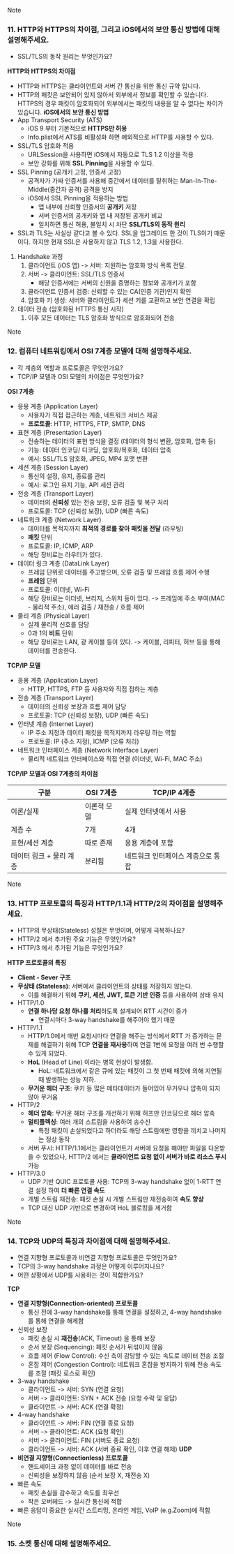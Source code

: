 > [!note]
> ### 11. **HTTP와 HTTPS의 차이점, 그리고 iOS에서의 보안 통신 방법에 대해 설명해주세요.**
> - SSL/TLS의 동작 원리는 무엇인가요?

**HTTP와 HTTPS의 차이점**
- HTTP와 HTTPS는 클라이언트와 서버 간 통신을 위한 통신 규약 입니다.
- HTTP의 패킷은 보안되어 있지 않아서 외부에서 정보를 확인할 수 있습니다. HTTPS의 경우 패킷이 암호화되어 외부에서는 패킷의 내용을 알 수 없다는 차이가 있습니다.
**iOS에서의 보안 통신 방법**
- App Transport Security (ATS)
	- iOS 9 부터 기본적으로 **HTTPS만 허용**
	- Info.plist에서 ATS를 비활성화 하면 예외적으로 HTTP를 사용할 수 있다.
- SSL/TLS 암호화 적용
	- URLSession을 사용하면 iOS에서 자동으로 TLS 1.2 이상을 적용
	- 보안 강화를 위해 **SSL Pinning**을 사용할 수 있다.
- SSL Pinning (공개키 고정, 인증서 고정)
	- 공격자가 가짜 인증서를 사용해 중간에서 데이터를 탈취하는 Man-In-The-Middle(중간자 공격) 공격을 방지
	- iOS에서 SSL Pinning을 적용하는 방법
		- 앱 내부에 신뢰할 인증서의 **공개키** 저장
		- 서버 인증서의 공개키와 앱 내 저장된 공개키 비교
		- 일치하면 통신 허용, 불일치 시 차단
**SSL/TLS의 동작 원리**
- SSL과 TLS는 사실상 같다고 볼 수 있다. SSL을 업그레이드 한 것이 TLS이기 때문이다. 하지만 현재 SSL은 사용하지 않고 TLS 1.2, 1.3을 사용한다.
1. Handshake 과정
	1. 클라이언트 (iOS 앱) -> 서버: 지원하는 암호화 방식 목록 전달.
	2. 서버 -> 클라이언트: SSL/TLS 인증서 
		- 해당 인증서에는 서버의 신원을 증명하는 정보와 공개키가 포함
	3. 클라이언트 인증서 검증: 신뢰할 수 있는 CA(인증 기관)인지 확인
	4. 암호화 키 생성: 서버와 클라이언트가 세션 키를 교환하고 보안 연결을 확립
2. 데이터 전송 (암호화된 HTTPS 통신 시작)
	1. 이후 모든 데이터는 TLS 암호화 방식으로 암호화되어 전송

> [!note]
> ### 12. **컴퓨터 네트워킹에서 OSI 7계층 모델에 대해 설명해주세요.**
> - 각 계층의 역할과 프로토콜은 무엇인가요?
> - TCP/IP 모델과 OSI 모델의 차이점은 무엇인가요?

**OSI 7계층**
- 응용 계층 (Application Layer)
	- 사용자가 직접 접근하는 계층, 네트워크 서비스 제공
	- **프로토콜**: HTTP, HTTPS, FTP, SMTP, DNS
- 표현 계층 (Presentation Layer)
	- 전송하는 데이터의 표현 방식을 결정 (데이터의 형식 변환, 암호화, 압축 등)
	- 기능: 데이터 인코딩/ 디코딩, 암호화/복호화, 데이터 압축
	- 예시: SSL/TLS 암호화, JPEG, MP4 포맷 변환
- 세션 계층 (Session Layer)
	- 통신의 설정, 유지, 종료를 관리
	- 예시: 로그인 유지 기능, API 세션 관리
- 전송 계층 (Transport Layer)
	- 데이터의 **신뢰성** 있는 전송 보장, 오류 검출 및 복구 처리
	- 프로토콜: TCP (신뢰성 보장), UDP (빠른 속도)
- 네트워크 계층 (Network Layer)
	- 데이터를 목적지까지 **최적의 경로를 찾아 패킷을 전달** (라우팅)
	- **패킷** 단위
	- 프로토콜: IP, ICMP, ARP
	- 해당 장비로는 라우터가 있다.
- 데이터 링크 계층 (DataLink Layer)
	- 프레임 단위로 데이터를 주고받으며, 오류 검출 및 프레임 흐름 제어 수행
	- **프레임** 단위
	- 프로토콜: 이더넷, Wi-Fi
	- 해당 장비로는 이더넷, 브리지, 스위치 등이 있다.
	-> 프레임에 주소 부여(MAC - 물리적 주소), 에러 검출 / 재전송 / 흐름 제어
- 물리 계층 (Physical Layer)
	- 실제 물리적 신호를 담당
	- 0과 1의 **비트** 단위
	- 해당 장비로는 LAN, 광 케이블 등이 있다.
	-> 케이블, 리피터, 허브 등을 통해 데이터를 전송한다.

**TCP/IP 모델**
- 응용 계층 (Application Layer)
	- HTTP, HTTPS, FTP 등 사용자와 직접 접하는 계층
- 전송 계층 (Transport Layer)
	- 데이터의 신뢰성 보장과 흐름 제어 담당
	- 프로토콜: TCP (신뢰성 보장), UDP (빠른 속도)
- 인터넷 계층 (Internet Layer)
	- IP 주소 지정과 데이터 패킷을 목적지까지 라우팅 하는 역할
	- 프로토콜: IP (주소 지정), ICMP (오류 처리)
- 네트워크 인터페이스 계층 (Network Interface Layer)
	- 물리적 네트워크 인터페이스와 직접 연결 (이더넷, Wi-Fi, MAC 주소)

**TCP/IP 모델과 OSI 7계층의 차이점**

| 구분             | OSI 7계층 | TCP/IP 4계층         |
| -------------- | ------- | ------------------ |
| 이론/실제          | 이론적 모델  | 실제 인터넷에서 사용        |
| 계층 수           | 7개      | 4개                 |
| 표현/세션 계층       | 따로 존재   | 응용 계층에 포함          |
| 데이터 링크 + 물리 계층 | 분리됨     | 네트워크 인터페이스 계층으로 통합 |

> [!note]
> ### 13. **HTTP 프로토콜의 특징과 HTTP/1.1과 HTTP/2의 차이점을 설명해주세요.**
> - HTTP의 무상태(Stateless) 성질은 무엇이며, 어떻게 극복하나요?
> - HTTP/2 에서 추가된 주요 기능은 무엇인가요?
> - HTTP/3 에서 추가된 기능은 무엇인가요?

**HTTP 프로토콜의 특징**
- **Client - Sever 구조**
- **무상태 (Stateless)**: 서버에서 클라이언트의 상태를 저장하지 않는다.
	- 이를 해결하기 위해 **쿠키, 세션, JWT, 토큰 기반 인증** 등을 사용하여 상태 유지
- HTTP/1.0
	- **연결 하나당 요청 하나를 처리**하도록 설계되어 RTT 시간이 증가
		- 연결시마다 3-way handshake를 해주어야 했기 때문
- HTTP/1.1
	- HTTP/1.0에서 매번 요청시마다 연결을 해주는 방식에서 RTT 가 증가하는 문제를 해결하기 위해 TCP **연결을 재사용**하여 연결 1번에 요청을 여러 번 수행할 수 있게 되었다.
	- **HoL** (Head of Line) 이라는 병목 현상이 발생함.
		- HoL: 네트워크에서 같은 큐에 있는 패킷이 그 첫 번째 패킷에 의해 지연될 때 발생하는 성능 저하.
	- **무거운 헤더 구조**: 쿠키 등 많은 메타데이터가 들어있어 무거우나 압축이 되지 않아 무거움
- HTTP/2
	- **헤더 압축**: 무거운 헤더 구조를 개선하기 위해 허프만 인코딩으로 헤더 압축
	- **멀티플렉싱**: 여러 개의 스트림을 사용하여 송수신
		- 특정 패킷이 손실되었다고 하더라도 해당 스트림에만 영향을 끼치고 나머지는 정상 동작
	- 서버 푸시: HTTP/1.1에서는 클라이언트가 서버에 요청을 해야만 파일을 다운받을 수 있었으나, HTTP/2 에서는 **클라이언트 요청 없이 서버가 바로 리소스 푸시** 가능
- HTTP/3.0
	- UDP 기반 QUIC 프로토콜 사용: TCP의 3-way handshake 없이 1-RTT 연결 설정 하여 **더 빠른 연결 속도**
	- 개별 스트림 재전송: 패킷 손실 시 개별 스트림만 재전송하여 **속도 향상**
	- TCP 대신 UDP 기반으로 변경하여 HoL 블로킹을 제거함

> [!note]
> ### 14. **TCP와 UDP의 특징과 차이점에 대해 설명해주세요.**
> - 연결 지향형 프로토콜과 비연결 지향형 프로토콜은 무엇인가요?
> - TCP의 3-way handshake 과정은 어떻게 이루어지나요?
> - 어떤 상황에서 UDP를 사용하는 것이 적합한가요?

**TCP**
- **연결 지향형(Connection-oriented) 프로토콜**
	- 통신 전에 3-way handshake를 통해 연결을 설정하고, 4-way handshake를 통해 연결을 해제함
- 신뢰성 보장
	- 패킷 손실 시 **재전송**(ACK, Timeout) 을 통해 보장
	- 순서 보장 (Sequencing): 패킷 순서가 뒤섞이지 않음
	- 흐름 제어 (Flow Control): 수신 측이 감당할 수 있는 속도로 데이터 전송 조절
	- 혼잡 제어 (Congestion Control): 네트워크 혼잡을 방지하기 위해 전송 속도를 조절 (패킷 로스로 확인)
- 3-way handshake
	- 클라이언트 -> 서버: SYN (연결 요청)
	- 서버 -> 클라이언트: SYN + ACK 전송 (요청 수락 및 응답)
	- 클라이언트 -> 서버: ACK (연결 확정)
- 4-way handshake
	- 클라이언트 -> 서버: FIN (연결 종료 요청)
	- 서버 -> 클라이언트: ACK (요청 확인)
	- 서버 -> 클라이언트: FIN (서버도 종료 요청)
	- 클라이언트 -> 서버: ACK (서버 종료 확인, 이후 연결 해제)
**UDP**
- **비연결 지향형(Connectionless) 프로토콜**
	- 핸드셰이크 과정 없이 데이터를 바로 전송
	- 신뢰성을 보장하지 않음 (순서 보장 X, 재전송 X)
- 빠른 속도
	- 패킷 손실을 감수하고 속도를 최우선
	- 작은 오버헤드 -> 실시간 통신에 적합
- 빠른 응답이 중요한 실시간 스트리밍, 온라인 게임, VoIP (e.g.Zoom)에 적합

> [!note]
> ### 15. **소켓 통신에 대해 설명해주세요.**

